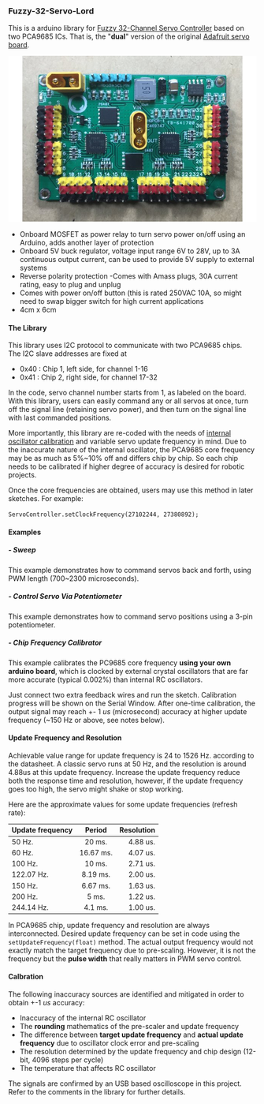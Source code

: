 ### Fuzzy-32-Servo-Lord
This is a arduino library for [Fuzzy 32-Channel Servo Controller](https://www.tindie.com/products/FuzzyStudio/32-channel-servo-controller-pca9685-for-arduino/) based on two PCA9685 ICs. That is, the "**dual**" version of the original [Adafruit servo board](https://www.adafruit.com/product/815).

![Front](extras/image/front.jpg)


- Onboard MOSFET as power relay to turn servo power on/off using an Arduino, adds another layer of protection
- Onboard 5V buck regulator, voltage input range 6V to 28V, up to 3A continuous output current, can be used to provide 5V supply to external systems
- Reverse polarity protection
 -Comes with Amass plugs, 30A current rating, easy to plug and unplug
- Comes with power on/off button (this is rated 250VAC 10A, so might need to swap bigger switch for high current applications
- 4cm x 6cm

#### The Library
This library uses I2C protocol to communicate with two PCA9685 chips. The I2C slave addresses are fixed at
- 0x40 : Chip 1, left side, for channel 1-16
- 0x41 : Chip 2, right side, for channel 17-32

In the code, servo channel number starts from 1, as labeled on the board. With this library, users can easily command any or all servos at once, turn off the signal line (retaining servo power), and then turn on the signal line with last commanded positions.

More importantly, this library are re-coded with the needs of [internal oscillator calibration](https://github.com/adafruit/Adafruit-PWM-Servo-Driver-Library/issues/40) and variable servo update frequency in mind. Due to the inaccurate 
nature of the internal oscillator, the PCA9685 core frequency may be as much as 5%~10% off and differs chip by chip. So each chip needs to be calibrated if higher degree of accuracy is desired for robotic projects.

Once the core frequencies are obtained, users may use this method in later sketches.
For example: 

`ServoController.setClockFrequency(27102244, 27380892);`

#### Examples

##### - Sweep
This example demonstrates how to command servos back and forth, using PWM length (700~2300 microseconds).

##### - Control Servo Via Potentiometer
This example demonstrates how to command servo positions using a 3-pin potentiometer.

##### - Chip Frequency Calibrator
This example calibrates the PC9685 core frequency **using your own arduino board**, which is clocked by external crystal oscillators that are far more accurate (typical 0.002%) than internal RC oscillators.

Just connect two extra feedback wires and run the sketch. Calibration progress will be shown on the Serial Window. After one-time calibration, the output signal may reach +- 1 _us_ (microsecond) accuracy at higher update frequency (~150 Hz or above, see notes below).

#### Update Frequency and Resolution

Achievable value range for update frequency is 24 to 1526 Hz. according to the datasheet. A classic servo runs at 50 Hz, and the resolution is around 4.88us at this update frequency. Increase the update frequency reduce both the response time and resolution, however, if the update frequency goes too high, the servo might shake or stop working. 
	
Here are the approximate values for some update frequencies (refresh rate):

|Update frequency| Period        | Resolution  |
| -------------- |:-------------:| -----------:|
| 50    Hz.      |20    ms.      |4.88 us.     |
| 60    Hz.      |16.67 ms.      |4.07 us.     |
|100    Hz.      |10    ms.      |2.71 us.     |
|122.07 Hz.      |8.19  ms.     |2.00 us.     |
|150    Hz.      |6.67  ms.      |1.63 us.     |
|200    Hz.      |5    ms.       |1.22 us.     |
|244.14 Hz.      |4.1   ms.      |1.00 us.     |

In PCA9685 chip, update frequency and resolution are always interconnected. Desired update frequency can be set in code using the `setUpdateFrequency(float)` method. The actual output frequency would not exactly match the target frequency due to pre-scaling. However, it is not the frequency but the **pulse width** that really matters in PWM servo control.


#### Calbration

The following inaccuracy sources are identified and mitigated in order to obtain +-1  _us_ accuracy:

- Inaccuracy of the internal RC oscillator
- The **rounding** mathematics of the pre-scaler and update frequency
- The difference between **target update frequency** and **actual update frequency** due to oscillator clock error and pre-scaling
- The resolution determined by the update frequency and chip design (12-bit, 4096 steps per cycle)
- The temperature that affects RC oscillator

The signals are confirmed by an USB based oscilloscope in this project. Refer to the comments in the library for further details.

